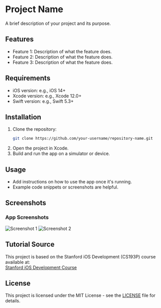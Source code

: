 # Project Name

A brief description of your project and its purpose.

## Features

- Feature 1: Description of what the feature does.
- Feature 2: Description of what the feature does.
- Feature 3: Description of what the feature does.

## Requirements

- iOS version: e.g., iOS 14+
- Xcode version: e.g., Xcode 12.0+
- Swift version: e.g., Swift 5.3+

## Installation

1. Clone the repository:
    ```bash
    git clone https://github.com/your-username/repository-name.git
    ```
2. Open the project in Xcode.
3. Build and run the app on a simulator or device.

## Usage

- Add instructions on how to use the app once it's running.
- Example code snippets or screenshots are helpful.

## Screenshots

### App Screenshots
![Screenshot 1](path/to/screenshot1.png)
![Screenshot 2](path/to/screenshot2.png)

## Tutorial Source

This project is based on the Stanford iOS Development (CS193P) course available at:  
[Stanford iOS Development Course](https://cs193p.sites.stanford.edu/)

## License

This project is licensed under the MIT License - see the [LICENSE](LICENSE) file for details.
